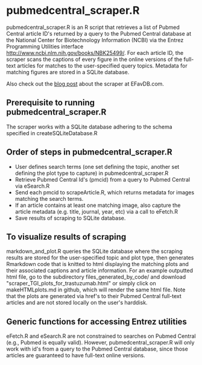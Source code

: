 
pubmedcentral_scraper.R
=========================

pubmedcentral_scraper.R is an R script that retrieves a list of Pubmed Central article ID's returned by a query to the Pubmed Central database at the National Center for Biotechnology Information (NCBI) via the Entrez Programming Utilities interface http://www.ncbi.nlm.nih.gov/books/NBK25499/.  For each article ID, the scraper scans the captions of every figure in the online versions of the full-text articles for matches to the user-specified query topics.  Metadata for matching figures are stored in a SQLite database.

Also check out the [blog post](http://efavdb.com/build-a-web-scraper-lit-search/) about the scraper at EFavDB.com.

Prerequisite to running pubmedcentral_scraper.R
--------------------------
The scraper works with a SQLite database adhering to the schema specified in createSQLiteDatabase.R


Order of steps in pubmedcentral_scraper.R
--------------------------
- User defines search terms (one set defining the topic, another set defining the plot type to capture) in pubmedcentral_scraper.R
- Retrieve Pubmed Central Id's (pmcid) from a query to Pubmed Central via eSearch.R
- Send each pmcid to scrapeArticle.R, which returns metadata for images matching the search terms.
- If an article contains at least one matching image, also capture the article metadata (e.g. title, journal, year, etc) via a call to eFetch.R
- Save results of scraping to SQLite database.


To visualize results of scraping
--------------------------
markdown_and_plot.R queries the SQLite database where the scraping results are stored for the user-specified topic and plot type, then generates Rmarkdown code that is knitted to html displaying the matching plots and their associated captions and article information.  For an example outputted html file, go to the subdirectory files_generated_by_code/ and download "scraper_TGI_plots_for_trastuzumab.html" or simply click on makeHTMLplots.md in github, which will render the same html file.  Note that the plots are generated via href's to their Pubmed Central full-text articles and are not stored locally on the user's harddisk.


Generic functions for accessing Entrez utilities
---------------------------
eFetch.R and eSearch.R are not constrained to searches on Pubmed Central (e.g., Pubmed is equally valid).  However, pubmedcentral_scraper.R will only work with id's from a query to the Pubmed Central database, since those articles are guaranteed to have full-text online versions.



